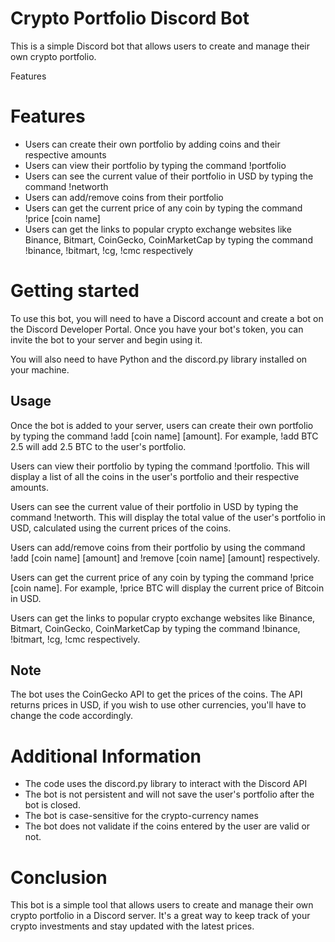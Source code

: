 
# Crypto Portfolio Discord Bot


This is a simple Discord bot that allows users to create and manage their own crypto portfolio.

Features



# Features
- Users can create their own portfolio by adding coins and their respective amounts
- Users can view their portfolio by typing the command !portfolio
- Users can see the current value of their portfolio in USD by typing the command !networth
- Users can add/remove coins from their portfolio
- Users can get the current price of any coin by typing the command !price [coin name]
- Users can get the links to popular crypto exchange websites like Binance, Bitmart, CoinGecko, CoinMarketCap by typing the command !binance, !bitmart, !cg, !cmc respectively

# Getting started
To use this bot, you will need to have a Discord account and create a bot on the Discord Developer Portal. Once you have your bot's token, you can invite the bot to your server and begin using it.

You will also need to have Python and the discord.py library installed on your machine.




## Usage
Once the bot is added to your server, users can create their own portfolio by typing the command !add [coin name] [amount]. For example, !add BTC 2.5 will add 2.5 BTC to the user's portfolio.

Users can view their portfolio by typing the command !portfolio. This will display a list of all the coins in the user's portfolio and their respective amounts.

Users can see the current value of their portfolio in USD by typing the command !networth. This will display the total value of the user's portfolio in USD, calculated using the current prices of the coins.

Users can add/remove coins from their portfolio by using the command !add [coin name] [amount] and !remove [coin name] [amount] respectively.

Users can get the current price of any coin by typing the command !price [coin name]. For example, !price BTC will display the current price of Bitcoin in USD.

Users can get the links to popular crypto exchange websites like Binance, Bitmart, CoinGecko, CoinMarketCap by typing the command !binance, !bitmart, !cg, !cmc respectively.



## Note
The bot uses the CoinGecko API to get the prices of the coins. The API returns prices in USD, if you wish to use other currencies, you'll have to change the code accordingly.






# Additional Information
- The code uses the discord.py library to interact with the Discord API
- The bot is not persistent and will not save the user's portfolio after the bot is closed.
- The bot is case-sensitive for the crypto-currency names
- The bot does not validate if the coins entered by the user are valid or not.

# Conclusion
This bot is a simple tool that allows users to create and manage their own crypto portfolio in a Discord server. It's a great way to keep track of your crypto investments and stay updated with the latest prices.




